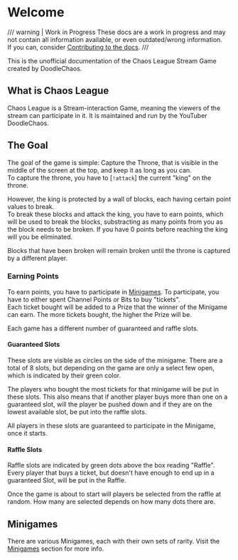 # Welcome

/// warning | Work in Progress
These docs are a work in progress and may not contain all information available, or even outdated/wrong information.  
If you can, consider [Contributing to the docs][repo].
///

This is the unofficial documentation of the Chaos League Stream Game created by DoodleChaos.

## What is Chaos League

Chaos League is a Stream-interaction Game, meaning the viewers of the stream can participate in it. It is maintained and run by the YouTuber DoodleChaos.

## The Goal

The goal of the game is simple: Capture the Throne, that is visible in the middle of the screen at the top, and keep it as long as you can.  
To capture the throne, you have to [`!attack`] the current "king" on the throne.

However, the king is protected by a wall of blocks, each having certain point values to break.  
To break these blocks and attack the king, you have to earn points, which will be used to break the blocks, substracting as many points from you as the block needs to be broken. If you have 0 points before reaching the king will you be eliminated.

Blocks that have been broken will remain broken until the throne is captured by a different player.

### Earning Points

To earn points, you have to participate in [Minigames]. To participate, you have to either spent Channel Points or Bits to buy "tickets".  
Each ticket bought will be added to a Prize that the winner of the Minigame can earn. The more tickets bought, the higher the Prize will be.

Each game has a different number of guaranteed and raffle slots.

#### Guaranteed Slots

These slots are visible as circles on the side of the minigame. There are a total of 8 slots, but depending on the game are only a select few open, which is indicated by their green color.

The players who bought the most tickets for that minigame will be put in these slots. This also means that if another player buys more than one on a guaranteed slot, will the player be pushed down and if they are on the lowest available slot, be put into the raffle slots.

All players in these slots are guaranteed to participate in the Minigame, once it starts.

#### Raffle Slots

Raffle slots are indicated by green dots above the box reading "Raffle".  
Every player that buys a ticket, but doesn't have enough to end up in a guaranteed Slot, will be put in the Raffle.

Once the game is about to start will players be selected from the raffle at random. How many are selected depends on how many dots there are.

## Minigames

There are various Minigames, each with their own sets of rarity. Visit the [Minigames] section for more info.

[repo]: https://github.com/Andre601/ChaosLeagueDocs

[minigames]: minigames/index.md